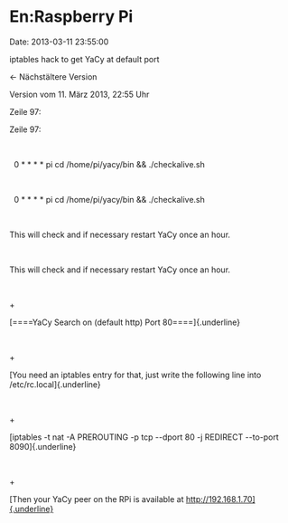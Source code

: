 En:Raspberry Pi
===============

Date: 2013-03-11 23:55:00

iptables hack to get YaCy at default port

← Nächstältere Version

Version vom 11. März 2013, 22:55 Uhr

Zeile 97:

Zeile 97:

 

<div>

  0 \* \* \* \* pi cd /home/pi/yacy/bin && ./checkalive.sh

</div>

 

<div>

  0 \* \* \* \* pi cd /home/pi/yacy/bin && ./checkalive.sh

</div>

 

<div>

This will check and if necessary restart YaCy once an hour.

</div>

 

<div>

This will check and if necessary restart YaCy once an hour.

</div>

 

\+

<div>

[====YaCy Search on (default http) Port 80====]{.underline}

</div>

 

\+

<div>

[You need an iptables entry for that, just write the following line into
/etc/rc.local]{.underline}

</div>

 

\+

<div>

[iptables -t nat -A PREROUTING -p tcp \--dport 80 -j REDIRECT \--to-port
8090]{.underline}

</div>

 

\+

<div>

[Then your YaCy peer on the RPi is available at
http://192.168.1.70]{.underline}

</div>
